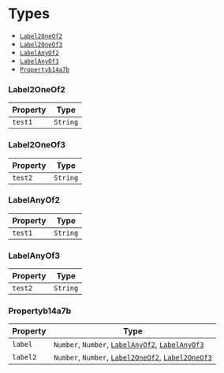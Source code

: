 # Types

  * [`Label2OneOf2`](#label2oneof2)
  * [`Label2OneOf3`](#label2oneof3)
  * [`LabelAnyOf2`](#labelanyof2)
  * [`LabelAnyOf3`](#labelanyof3)
  * [`Propertyb14a7b`](#propertyb14a7b)




### <a id="label2oneof2"></a>Label2OneOf2



|Property|Type    |
|--------|--------|
|`test1` |`String`|


### <a id="label2oneof3"></a>Label2OneOf3



|Property|Type    |
|--------|--------|
|`test2` |`String`|


### <a id="labelanyof2"></a>LabelAnyOf2



|Property|Type    |
|--------|--------|
|`test1` |`String`|


### <a id="labelanyof3"></a>LabelAnyOf3



|Property|Type    |
|--------|--------|
|`test2` |`String`|


### <a id="propertyb14a7b"></a>Propertyb14a7b



|Property|Type                                                                                |
|--------|------------------------------------------------------------------------------------|
|`label` |`Number`, `Number`, [`LabelAnyOf2`](#labelanyof2), [`LabelAnyOf3`](#labelanyof3)    |
|`label2`|`Number`, `Number`, [`Label2OneOf2`](#label2oneof2), [`Label2OneOf3`](#label2oneof3)|
